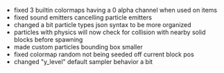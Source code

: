 - fixed 3 builtin colormaps having a 0 alpha channel when used on items
- fixed sound emitters cancelling particle emitters
- changed a bit particle types json syntax to be more organized
- particles with physics will now check for collision with nearby solid blocks before spawning
- made custom particles bounding box smaller
- fixed colormap random not being seeded off current block pos
- changed "y_level" default sampler behavior a bit